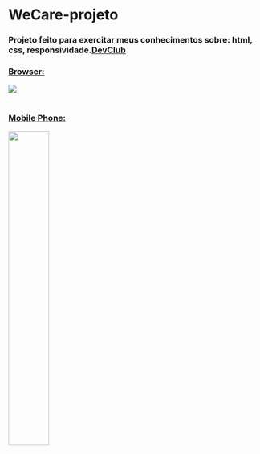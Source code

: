 # <h1>WeCare-projeto</h1>

<h3> Projeto feito para exercitar meus conhecimentos sobre: html, css, responsividade.<a href="https://rodolfomori.com.br/devclub">DevClub</h3>
  
  <h3>Browser:</h3>
  <img src="https://github.com/SamanthaQueiroz/WeCare-projeto/blob/master/imagem/Captura%20de%20Tela%202022-07-25%20%C3%A0s%2017.27.21.png?raw=true" />
  <br/>
  <br/>
  <h3>Mobile Phone:</h3>
  <img  height="auto" width="40%" src="https://github.com/SamanthaQueiroz/WeCare-projeto/blob/master/imagem/Captura%20de%20Tela%202022-07-25%20%C3%A0s%2017.28.10.png?raw=true" />
  
  
  
  
  
